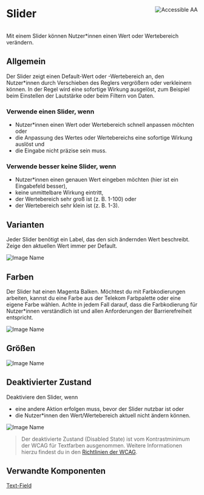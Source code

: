 <div style="display: inline-flex; align-items: center; justify-content: space-between; width: 100%;">
    <h1>Slider</h1>
    <img src="assets/aa.png" alt="Accessible AA" />
</div>

Mit einem Slider können Nutzer\*innen einen Wert oder Wertebereich verändern.

## Allgemein

Der Slider zeigt einen Default-Wert oder -Wertebereich an, den Nutzer\*innen durch Verschieben des Reglers vergrößern oder verkleinern können. In der Regel wird eine sofortige Wirkung ausgelöst, zum Beispiel beim Einstellen der Lautstärke oder beim Filtern von Daten.

### Verwende einen Slider, wenn

- Nutzer\*innen einen Wert oder Wertebereich schnell anpassen möchten oder
- die Anpassung des Wertes oder Wertebereichs eine sofortige Wirkung auslöst und
- die Eingabe nicht präzise sein muss.

### Verwende besser keine Slider, wenn

- Nutzer\*innen einen genauen Wert eingeben möchten (hier ist ein Eingabefeld besser),
- keine unmittelbare Wirkung eintritt,
- der Wertebereich sehr groß ist (z. B. 1-100) oder
- der Wertebereich sehr klein ist (z. B. 1-3).

## Varianten

Jeder Slider benötigt ein Label, das den sich ändernden Wert beschreibt. Zeige den aktuellen Wert immer per Default.

![Image Name](assets/3_components/slider/slider_types_de.png)

## Farben

Der Slider hat einen Magenta Balken. Möchtest du mit Farbkodierungen arbeiten, kannst du eine Farbe aus der Telekom Farbpalette oder eine eigene Farbe wählen. Achte in jedem Fall darauf, dass die Farbkodierung für Nutzer\*innen verständlich ist und allen Anforderungen der Barrierefreiheit entspricht.

![Image Name](assets/3_components/slider/slider_color_de.png)

## Größen

![Image Name](assets/3_components/slider/slider_sizes_de.png)

## Deaktivierter Zustand

Deaktiviere den Slider, wenn

- eine andere Aktion erfolgen muss, bevor der Slider nutzbar ist oder
- die Nutzer\*innen den Wert/Wertebereich aktuell nicht ändern können.

![Image Name](assets/3_components/slider/slider_disabled_de.png)

> Der deaktivierte Zustand (Disabled State) ist vom Kontrastminimum der WCAG für Textfarben ausgenommen. Weitere Informationen hierzu findest du in den [Richtlinien der WCAG](https://www.w3.org/TR/WCAG21/#contrast-minimum).

## Verwandte Komponenten

<a href="?path=/usage/components-text-field--standard">Text-Field</a>
